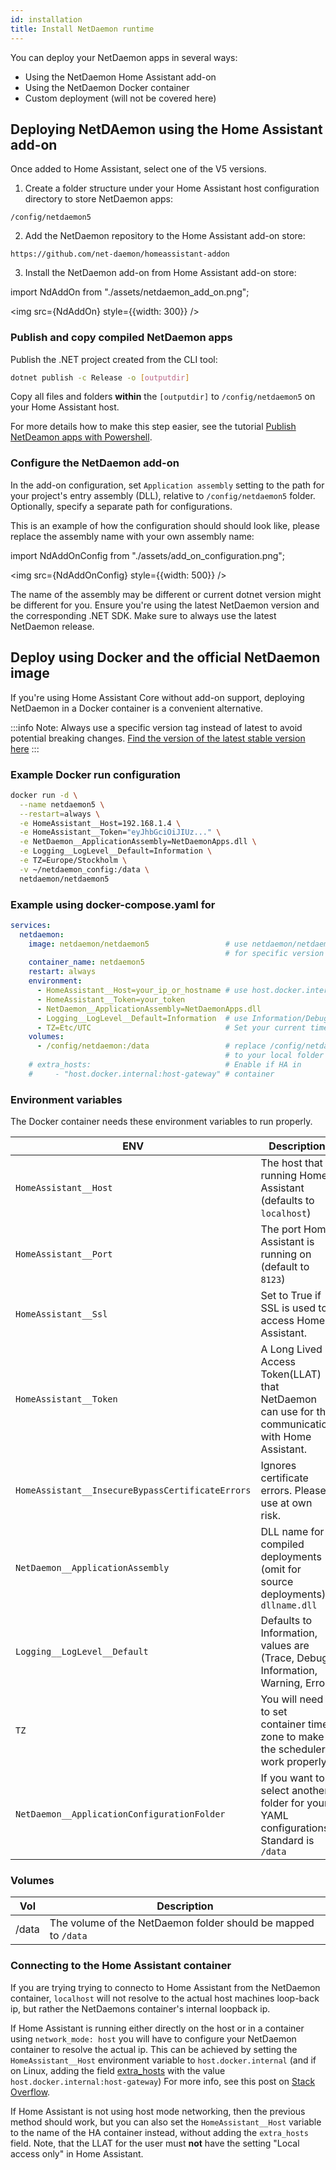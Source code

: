 ```yaml
---
id: installation
title: Install NetDaemon runtime
---
```



You can deploy your NetDaemon apps in several ways:

- Using the NetDaemon Home Assistant add-on
- Using the NetDaemon Docker container
- Custom deployment (will not be covered here)

## Deploying NetDAemon using the Home Assistant add-on

Once added to Home Assistant,
select one of the V5 versions.

1. Create a folder structure under your Home Assistant host configuration
directory to store NetDaemon apps:

```text
/config/netdaemon5
```

2. Add the NetDaemon repository to the Home Assistant add-on store:

```text
https://github.com/net-daemon/homeassistant-addon
```

3. Install the NetDaemon add-on from Home Assistant add-on store:

import NdAddOn from "./assets/netdaemon_add_on.png";

<img src={NdAddOn} style={{width: 300}} />

### Publish and copy compiled NetDaemon apps

Publish the .NET project created from the CLI tool:

```bash
dotnet publish -c Release -o [outputdir]
```

Copy all files and folders **within** the `[outputdir]`
to `/config/netdaemon5` on your Home Assistant host.

For more details how to make this step easier, see the tutorial
[Publish NetDeamon apps with Powershell](user/tutorials/publish_script.md).

### Configure the NetDaemon add-on

In the add-on configuration, set `Application assembly` setting
to the path for your project's entry assembly (DLL),
relative to `/config/netdaemon5` folder.
Optionally, specify a separate path for configurations.

This is an example of how the configuration should should look like,
 please replace the assembly name with your own assembly name:

import NdAddOnConfig from "./assets/add_on_configuration.png";

<img src={NdAddOnConfig} style={{width: 500}} />

The name of the assembly may be different or current dotnet version might
be different for you. Ensure you're using the latest NetDaemon version and
the corresponding .NET SDK. Make sure to always use the latest NetDaemon
release.

## Deploy using Docker and the official NetDaemon image

If you're using Home Assistant Core without add-on support,
deploying NetDaemon in a Docker container is a convenient alternative.

:::info
Note: Always use a specific version tag instead of latest
to avoid potential breaking changes.
[Find the version of the latest stable version here](https://github.com/net-daemon/netdaemon/releases)
:::

### Example Docker run configuration

```bash
docker run -d \
  --name netdaemon5 \
  --restart=always \
  -e HomeAssistant__Host=192.168.1.4 \
  -e HomeAssistant__Token="eyJhbGciOiJIUz..." \
  -e NetDaemon__ApplicationAssembly=NetDaemonApps.dll \
  -e Logging__LogLevel__Default=Information \
  -e TZ=Europe/Stockholm \
  -v ~/netdaemon_config:/data \
  netdaemon/netdaemon5
```

### Example using docker-compose.yaml for

```yaml
services:
  netdaemon:
    image: netdaemon/netdaemon5                 # use netdaemon/netdaemon5:ver 
                                                # for specific version
    container_name: netdaemon5
    restart: always
    environment:
      - HomeAssistant__Host=your_ip_or_hostname # use host.docker.internal if HA in container (see section below)
      - HomeAssistant__Token=your_token
      - NetDaemon__ApplicationAssembly=NetDaemonApps.dll
      - Logging__LogLevel__Default=Information  # use Information/Debug/Trace/Warning/Error
      - TZ=Etc/UTC                              # Set your current timezone
    volumes:
      - /config/netdaemon:/data                 # replace /config/netdaemon 
                                                # to your local folder
    # extra_hosts:                              # Enable if HA in 
    #     - "host.docker.internal:host-gateway" # container
```

### Environment variables

The Docker container needs these environment variables to run properly.

| ENV                                         | Description                                                                                                                                                             |
| ------------------------------------------- | ----------------------------------------------------------------------------------------------------------------------------------------------------------------------- |
| `HomeAssistant__Host`                       | The host that is running Home Assistant (defaults to `localhost`)                                                                                                       |
| `HomeAssistant__Port`                       | The port Home Assistant is running on (default to `8123`)                                                                                                               |
| `HomeAssistant__Ssl`                       | Set to True if SSL is used to access Home Assistant.                                                                                                               |
| `HomeAssistant__Token`                       | A Long Lived Access Token(LLAT) that NetDaemon can use for the communication with Home Assistant.                                                                        |
| `HomeAssistant__InsecureBypassCertificateErrors`                       | Ignores certificate errors. Please use at own risk.                                                                        |
| `NetDaemon__ApplicationAssembly`            | DLL name for compiled deployments (omit for source deployments) `dllname.dll` |
| `Logging__LogLevel__Default`                | Defaults to Information, values are (Trace, Debug, Information, Warning, Error)                                                                                         |
| `TZ`                                        | You will need to set container time zone to make the scheduler work properly                                                                                            |
| `NetDaemon__ApplicationConfigurationFolder` | If you want to select another folder for your YAML configurations. Standard is `/data`                                                                                  |

### Volumes

| Vol   | Description                                                                                                                                                                    |
| ----- | ------------------------------------------------------------------------------------------------------------------------------------------------------------------------------ |
| /data | The volume of the NetDaemon folder should be mapped to `/data` |

### Connecting to the Home Assistant container

If you are trying trying to connecto to Home Assistant from the
NetDaemon container, `localhost` will not resolve to the actual host
machines loop-back ip, but rather the NetDaemons container's internal
loopback ip.

If Home Assistant is running either directly on the host or in a container using
`network_mode: host` you will have to configure your NetDaemon container to
resolve the actual ip. This can be achieved by setting the `HomeAssistant__Host`
environment variable to `host.docker.internal`
(and if on Linux, adding the field [extra_hosts](https://docs.docker.com/reference/compose-file/build/#extra_hosts)
with the value `host.docker.internal:host-gateway`)
For more info, see this post on [Stack Overflow](https://stackoverflow.com/questions/24319662/from-inside-of-a-docker-container-how-do-i-connect-to-the-localhost-of-the-mach).

If Home Assistant is not using host mode networking, then the previous method should
work, but you can also set the `HomeAssistant__Host` variable to the name of the
HA container instead, without adding the `extra_hosts` field.
Note, that the LLAT for the user must **not** have the setting
"Local access only" in Home Assistant.
